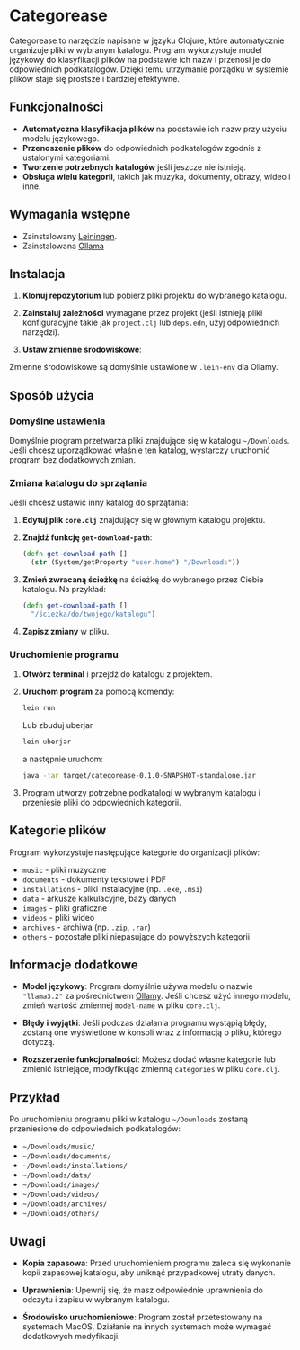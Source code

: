 
# Categorease

Categorease to narzędzie napisane w języku Clojure, które automatycznie organizuje pliki w wybranym katalogu. Program wykorzystuje model językowy do klasyfikacji plików na podstawie ich nazw i przenosi je do odpowiednich podkatalogów. Dzięki temu utrzymanie porządku w systemie plików staje się prostsze i bardziej efektywne.

## Funkcjonalności

- **Automatyczna klasyfikacja plików** na podstawie ich nazw przy użyciu modelu językowego.
- **Przenoszenie plików** do odpowiednich podkatalogów zgodnie z ustalonymi kategoriami.
- **Tworzenie potrzebnych katalogów** jeśli jeszcze nie istnieją.
- **Obsługa wielu kategorii**, takich jak muzyka, dokumenty, obrazy, wideo i inne.

## Wymagania wstępne

- Zainstalowany [Leiningen](https://leiningen.org).
- Zainstalowana [Ollama](https://ollama.com)

## Instalacja

1. **Klonuj repozytorium** lub pobierz pliki projektu do wybranego katalogu.

2. **Zainstaluj zależności** wymagane przez projekt (jeśli istnieją pliki konfiguracyjne takie jak `project.clj` lub `deps.edn`, użyj odpowiednich narzędzi).

3. **Ustaw zmienne środowiskowe**:

Zmienne środowiskowe są domyślnie ustawione w `.lein-env` dla Ollamy.

## Sposób użycia

### Domyślne ustawienia

Domyślnie program przetwarza pliki znajdujące się w katalogu `~/Downloads`. Jeśli chcesz uporządkować właśnie ten katalog, wystarczy uruchomić program bez dodatkowych zmian.

### Zmiana katalogu do sprzątania

Jeśli chcesz ustawić inny katalog do sprzątania:

1. **Edytuj plik `core.clj`** znajdujący się w głównym katalogu projektu.

2. **Znajdź funkcję `get-download-path`**:

   ```clojure
   (defn get-download-path []
     (str (System/getProperty "user.home") "/Downloads"))
   ```

3. **Zmień zwracaną ścieżkę** na ścieżkę do wybranego przez Ciebie katalogu. Na przykład:

   ```clojure
   (defn get-download-path []
     "/ścieżka/do/twojego/katalogu")
   ```

4. **Zapisz zmiany** w pliku.

### Uruchomienie programu

1. **Otwórz terminal** i przejdź do katalogu z projektem.

2. **Uruchom program** za pomocą komendy:

   ```bash
   lein run
   ```

   Lub zbuduj uberjar

   ```bash
   lein uberjar
   ```

   a następnie uruchom:

   ```bash
   java -jar target/categorease-0.1.0-SNAPSHOT-standalone.jar
   ```

3. Program utworzy potrzebne podkatalogi w wybranym katalogu i przeniesie pliki do odpowiednich kategorii.

## Kategorie plików

Program wykorzystuje następujące kategorie do organizacji plików:

- `music` - pliki muzyczne
- `documents` - dokumenty tekstowe i PDF
- `installations` - pliki instalacyjne (np. `.exe`, `.msi`)
- `data` - arkusze kalkulacyjne, bazy danych
- `images` - pliki graficzne
- `videos` - pliki wideo
- `archives` - archiwa (np. `.zip`, `.rar`)
- `others` - pozostałe pliki niepasujące do powyższych kategorii

## Informacje dodatkowe

- **Model językowy**: Program domyślnie używa modelu o nazwie `"llama3.2"` za pośrednictwem [Ollamy](https://ollama.com). Jeśli chcesz użyć innego modelu, zmień wartość zmiennej `model-name` w pliku `core.clj`.

- **Błędy i wyjątki**: Jeśli podczas działania programu wystąpią błędy, zostaną one wyświetlone w konsoli wraz z informacją o pliku, którego dotyczą.

- **Rozszerzenie funkcjonalności**: Możesz dodać własne kategorie lub zmienić istniejące, modyfikując zmienną `categories` w pliku `core.clj`.

## Przykład

Po uruchomieniu programu pliki w katalogu `~/Downloads` zostaną przeniesione do odpowiednich podkatalogów:

- `~/Downloads/music/`
- `~/Downloads/documents/`
- `~/Downloads/installations/`
- `~/Downloads/data/`
- `~/Downloads/images/`
- `~/Downloads/videos/`
- `~/Downloads/archives/`
- `~/Downloads/others/`

## Uwagi

- **Kopia zapasowa**: Przed uruchomieniem programu zaleca się wykonanie kopii zapasowej katalogu, aby uniknąć przypadkowej utraty danych.

- **Uprawnienia**: Upewnij się, że masz odpowiednie uprawnienia do odczytu i zapisu w wybranym katalogu.

- **Środowisko uruchomieniowe**: Program został przetestowany na systemach MacOS. Działanie na innych systemach może wymagać dodatkowych modyfikacji.


